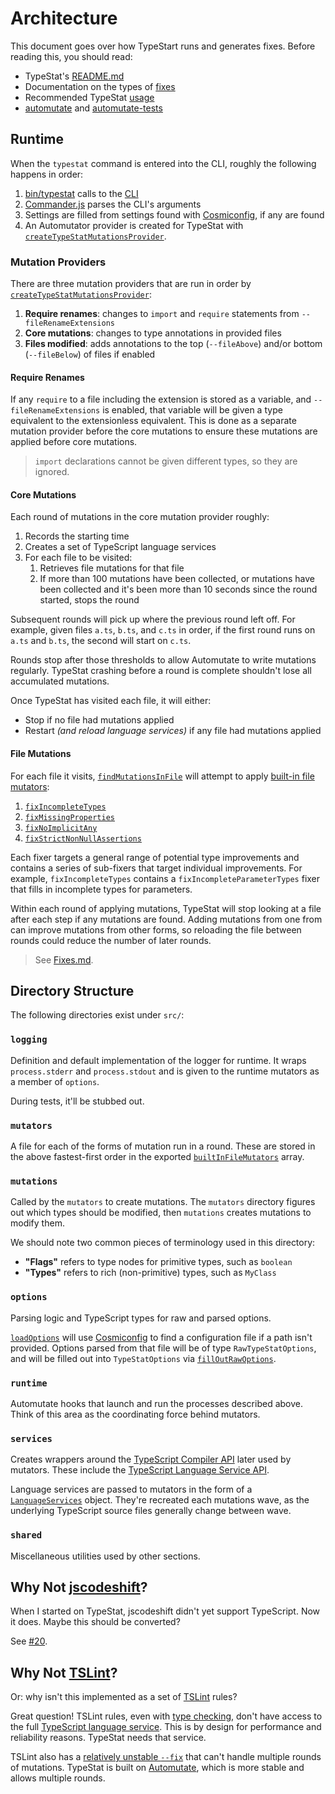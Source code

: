 # Architecture

This document goes over how TypeStart runs and generates fixes.
Before reading this, you should read:

* TypeStat's [README.md](../README.md)
* Documentation on the types of [fixes](./Fixes.md)
* Recommended TypeStat [usage](./Usage.md)
* [automutate](https://github.com/automutate/automutate) and [automutate-tests](https://github.com/automutate/automutate)

## Runtime

When the `typestat` command is entered into the CLI, roughly the following happens in order:

1. [bin/typestat](../bin/typestat) calls to the [CLI](../src/cli/index.ts)
2. [Commander.js](https://github.com/tj/commander.js) parses the CLI's arguments
3. Settings are filled from settings found with [Cosmiconfig](https://github.com/davidtheclark/cosmiconfig), if any are found
4. An Automutator provider is created for TypeStat with [`createTypeStatMutationsProvider`](../src/runtime/createTypeStatMutationsProvider.ts).

### Mutation Providers

There are three mutation providers that are run in order by [`createTypeStatMutationsProvider`](src/runtime/createTypeStatMutationsProvider.ts):

1. **Require renames**: changes to `import` and `require` statements from `--fileRenameExtensions`
2. **Core mutations**: changes to type annotations in provided files
3. **Files modified**: adds annotations to the top (`--fileAbove`) and/or bottom (`--fileBelow`) of files if enabled

#### Require Renames

If any `require` to a file including the extension is stored as a variable, and `--fileRenameExtensions` is enabled,
that variable will be given a type equivalent to the extensionless equivalent.
This is done as a separate mutation provider before the core mutations to ensure these mutations are applied before core mutations.

> `import` declarations cannot be given different types, so they are ignored.

#### Core Mutations

Each round of mutations in the core mutation provider roughly:

1. Records the starting time
2. Creates a set of TypeScript language services
3. For each file to be visited:
    1. Retrieves file mutations for that file
    2. If more than 100 mutations have been collected, or mutations have been collected and it's been more than 10 seconds since the round started, stops the round

Subsequent rounds will pick up where the previous round left off.
For example, given files `a.ts`, `b.ts`, and `c.ts` in order,
if the first round runs on `a.ts` and `b.ts`, the second will start on `c.ts`.

Rounds stop after those thresholds to allow Automutate to write mutations regularly.
TypeStat crashing before a round is complete shouldn't lose all accumulated mutations.

Once TypeStat has visited each file, it will either:

* Stop if no file had mutations applied
* Restart _(and reload language services)_ if any file had mutations applied

#### File Mutations

For each file it visits, [`findMutationsInFile`](../src/runtime/findMutationsInFile.ts)
will attempt to apply [built-in file mutators](../src/mutators/builtIn/index.ts):

1. [`fixIncompleteTypes`](../src/mutators/builtIn/fixIncompleteTypes/README.md)
2. [`fixMissingProperties`](../src/mutators/builtIn/fixMissingProperties/README.md)
3. [`fixNoImplicitAny`](../src/mutators/builtIn/fixNoImplicitAny/README.md)
4. [`fixStrictNonNullAssertions`](../src/mutators/builtIn/fixStrictNonNullAssertions/README.md)

Each fixer targets a general range of potential type improvements and contains a series of sub-fixers that target individual improvements.
For example, `fixIncompleteTypes` contains a `fixIncompleteParameterTypes` fixer that fills in incomplete types for parameters.

Within each round of applying mutations, TypeStat will stop looking at a file after each step if any mutations are found.
Adding mutations from one from can improve mutations from other forms, so reloading the file between rounds could reduce the number of later rounds.

> See [Fixes.md](./Fixes.md).

## Directory Structure

The following directories exist under `src/`:

### `logging`

Definition and default implementation of the logger for runtime.
It wraps `process.stderr` and `process.stdout` and is given to the runtime mutators as a member of `options`.

During tests, it'll be stubbed out.

### `mutators`

A file for each of the forms of mutation run in a round.
These are stored in the above fastest-first order in the exported [`builtInFileMutators`](../src/mutators/builtInFileMutators.ts) array.

### `mutations`

Called by the `mutators` to create mutations.
The `mutators` directory figures out which types should be modified, then `mutations` creates mutations to modify them.

We should note two common pieces of terminology used in this directory:

* **"Flags"** refers to type nodes for primitive types, such as `boolean`
* **"Types"** refers to rich (non-primitive) types, such as `MyClass`

### `options`

Parsing logic and TypeScript types for raw and parsed options.

[`loadOptions`](../src/options/loadOptions.ts) will use [Cosmiconfig](https://github.com/davidtheclark/cosmiconfig) to find a configuration file if a path isn't provided.
Options parsed from that file will be of type `RawTypeStatOptions`,
and will be filled out into `TypeStatOptions` via [`fillOutRawOptions`](../src/options/fillOutRawOptions.ts).

### `runtime`

Automutate hooks that launch and run the processes described above.
Think of this area as the coordinating force behind mutators.

### `services`

Creates wrappers around the [TypeScript Compiler API](https://github.com/Microsoft/TypeScript/wiki/Using-the-Compiler-API)
later used by mutators.
These include the [TypeScript Language Service API](https://github.com/Microsoft/TypeScript/wiki/Using-the-Language-Service-API).

Language services are passed to mutators in the form of a [`LanguageServices`](../src/services/language.ts) object.
They're recreated each mutations wave, as the underlying TypeScript source files generally change between wave.

### `shared`

Miscellaneous utilities used by other sections.

## Why Not [jscodeshift](https://github.com/facebook/jscodeshift)?

When I started on TypeStat, jscodeshift didn't yet support TypeScript.
Now it does.
Maybe this should be converted?

See [#20](https://github.com/JoshuaKGoldberg/TypeStat/issues/20).

## Why Not [TSLint](https://github.com/palantir/tslint)?

Or: why isn't this implemented as a set of [TSLint](https://github.com/palantir/tslint) rules?

Great question!
TSLint rules, even with [type checking](https://palantir.github.io/tslint/usage/type-checking), don't have access to the full [TypeScript language service](https://github.com/Microsoft/TypeScript/wiki/Using-the-Language-Service-API).
This is by design for performance and reliability reasons.
TypeStat needs that service.

TSLint also has a [relatively unstable `--fix`](https://github.com/palantir/tslint/issues/2556) that can't handle multiple rounds of mutations.
TypeStat is built on [Automutate](https://github.com/automutate/automutate), which is more stable and allows multiple rounds.
